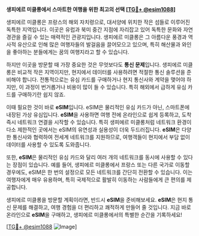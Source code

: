 **생피에르 미클롱에서 스마트한 여행을 위한 최고의 선택 [[TG💪+ @esim1088](https://t.me/s/esim1088)]**

생피에르 미클롱은 프랑스의 해외 자치령으로, 대서양에 위치한 작은 섬들로 이루어진 독특한 지역입니다. 이곳은 유럽과 북미 중간 지점에 자리잡고 있어 독특한 문화와 자연 경관을 즐길 수 있는 매력적인 관광지입니다. 생피에르 미클롱은 그 아름다운 풍경과 역사적 유산으로 인해 많은 여행자들의 발걸음을 끌어모으고 있으며, 특히 해산물과 와인을 좋아하는 분들에게는 꿈의 여행지라고 할 수 있습니다.

하지만 이곳을 방문할 때 가장 중요한 것은 무엇보다도 **통신 문제**입니다. 생피에르 미클롱은 비교적 작은 지역이지만, 현지에서 데이터를 사용하려면 적절한 통신 솔루션을 준비해야 합니다. 전통적으로는 유심 카드를 구매하거나 현지 통신사와 계약을 맺어야 하지만, 이 과정이 번거롭거나 비용이 많이 들 수 있습니다. 특히 해외에서 급하게 유심 카드를 구매하기란 쉽지 않죠.

이때 필요한 것이 바로 **eSIM**입니다. eSIM은 물리적인 유심 카드가 아닌, 스마트폰에 내장된 가상 유심입니다. **eSIM**을 사용하면 여행 전에 온라인으로 쉽게 등록하고, 도착 즉시 네트워크 연결을 시작할 수 있습니다. 특히 생피에르 미클롱처럼 네트워크 환경이 다소 제한적인 곳에서는 eSIM의 유연성과 실용성이 더욱 두드러집니다. **eSIM**은 다양한 통신사와 협력하여 전세계 네트워크를 지원하므로, 여행객들이 현지에서 부담 없이 데이터를 사용할 수 있도록 도와줍니다.

또한, **eSIM**은 물리적인 유심 카드와 달리 여러 개의 네트워크를 동시에 사용할 수 있다는 장점이 있습니다. 예를 들어, 생피에르 미클롱에서 프랑스 또는 다른 국가로 이동할 경우에도, eSIM은 한 번의 설정으로 모든 네트워크를 간단히 전환할 수 있습니다. 이는 여행자에게 매우 유용하며, 특히 국제적으로 활발히 이동하는 사람들에게 큰 편의를 제공합니다.

생피에르 미클롱을 방문할 계획이라면, 반드시 **eSIM**을 준비해보세요. **eSIM**은 현지 통신 문제를 해결하고, 여행 경험을 더 편리하고 쾌적하게 만들어 줄 것입니다. 지금 바로 온라인으로 **eSIM**을 구매하고, 생피에르 미클롱에서의 특별한 순간을 기록하세요!

[[TG💪+ @esim1088](https://t.me/s/esim1088) ![Image](https://i.postimg.cc/Y0z9fWf4/image.png)]